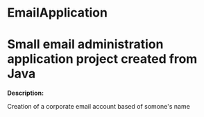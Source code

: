 # EmailApplication

<h1> Small email administration application project created from Java </h1>

<strong> Description: </strong> <p> Creation of a corporate email account based of somone's name </p>
